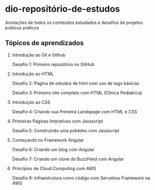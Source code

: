 # dio-repositório-de-estudos
Anotações de todos os conteúdos estudados e desafios de projetos práticos práticos

## Tópicos de aprendizados

1. Introdução ao Git e Github

    Desafio 1: Primeiro repositório no GitHub 

2. Introdução ao HTML

    Desafio 2: Página de estudos de html com uso de tags básicas

    Desafio 3: Primeiro site completo com HTML (Clínica Pediatrica)

3. Introdução ao CSS

    Desafio 4: Criando sua Primeira Landspage com HTML e CSS

4. Primeiras Páginas Interativas com Javascript

    Desafio 5: Construindo uma pokédex com Javascript

5. Começando no Framework Angular

    Desafio 6: Criando um blog com Angular
    
    Desafio 7: Criando um clone do BuzzFeed com Angular

6. Princípios de Cloud Computing com AWS

    Desafio 8: Infraestrutura como código com Serveless Framework na AWS